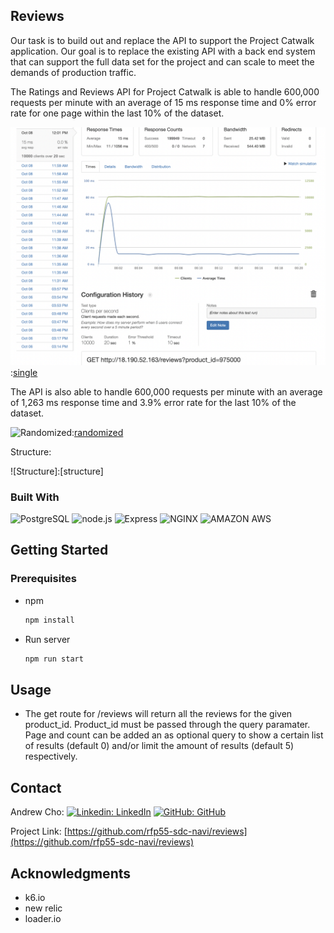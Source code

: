 ## Reviews

Our task is to build out and replace the API to support the Project Catwalk application. Our goal is to replace the existing API with a back end system that can support the full data set for the project and can scale to meet the demands of production traffic.

The Ratings and Reviews API for Project Catwalk is able to handle 600,000 requests per minute with an average of 15 ms response time and 0% error rate for one page  within the last 10% of the dataset.

![Single]:[single]

The API is also able to handle 600,000 requests per minute with an average of 1,263 ms response time and 3.9% error rate for the last 10% of the dataset.

![Randomized]:[randomized]

Structure:

![Structure]:[structure]

### Built With

![PostgreSQL](https://img.shields.io/badge/PostgreSQL-20232A?style=for-the-badge&logo=postgresql&logoColor=blue)
![node.js](https://img.shields.io/badge/Node.js-20232A?style=for-the-badge&logo=nodedotjs&logoColor=green)
![Express](https://img.shields.io/badge/-Express-20232A?style=for-the-badge&logo=express&logoColor=yellow)
![NGINX](https://img.shields.io/badge/Nginx-20232A?style=for-the-badge&logo=nginx&logoColor=green)
![AMAZON AWS](https://img.shields.io/badge/Amazon_AWS-232F3E?style=for-the-badge&logo=amazon-aws&logoColor=white)


## Getting Started

### Prerequisites

* npm
  ```sh
  npm install
  ```
* Run server
  ```sh
  npm run start
  ```

## Usage

* The get route for /reviews will return all the reviews for the given product_id. Product_id must be passed through the query paramater. Page and count can be added an as optional query to show a certain list of results (default 0) and/or limit the amount of results (default 5) respectively.

## Contact

Andrew Cho: [![Linkedin: LinkedIn](https://img.shields.io/badge/linkedin-%230077B5.svg?style=for-the-badge&logo=linkedin&logoColor=white&link=https://www.linkedin.com/in/andrew-cho-b06768218/)](https://www.linkedin.com/in/andrew-cho-b06768218/) [![GitHub: GitHub](https://img.shields.io/badge/github-%23121011.svg?style=for-the-badge&logo=github&logoColor=white&link=https://github.com/AndrewGunnCho)](https://github.com/AndrewGunnCho)

Project Link: [https://github.com/rfp55-sdc-navi/reviews](https://github.com/rfp55-sdc-navi/reviews)

## Acknowledgments

* k6.io
* new relic
* loader.io


<!-- images -->

[single]: images/single.png
[randomized]: image/randomized.png

